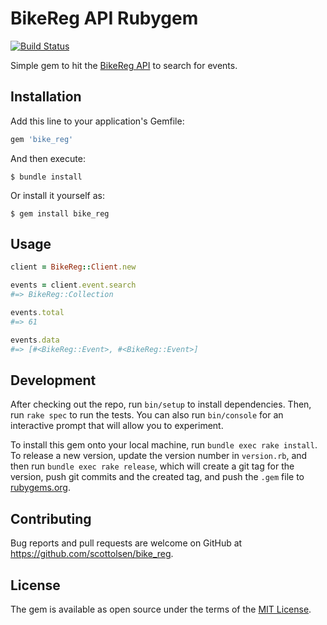 # BikeReg API Rubygem

[![Build Status](https://github.com/scottolsen/bike_reg/actions/workflows/Specs/badge.svg)](https://github.com/scottolsen/bike_reg/actions)

Simple gem to hit the [BikeReg
API](https://www.bikereg.com/api/EventSearchDoc.aspx) to search for events.

## Installation

Add this line to your application's Gemfile:

```ruby
gem 'bike_reg'
```

And then execute:

    $ bundle install

Or install it yourself as:

    $ gem install bike_reg

## Usage

```ruby
client = BikeReg::Client.new

events = client.event.search
#=> BikeReg::Collection

events.total
#=> 61

events.data
#=> [#<BikeReg::Event>, #<BikeReg::Event>]
````

## Development

After checking out the repo, run `bin/setup` to install dependencies. Then, run `rake spec` to run the tests. You can also run `bin/console` for an interactive prompt that will allow you to experiment.

To install this gem onto your local machine, run `bundle exec rake install`. To release a new version, update the version number in `version.rb`, and then run `bundle exec rake release`, which will create a git tag for the version, push git commits and the created tag, and push the `.gem` file to [rubygems.org](https://rubygems.org).

## Contributing

Bug reports and pull requests are welcome on GitHub at https://github.com/scottolsen/bike_reg.

## License

The gem is available as open source under the terms of the [MIT License](https://opensource.org/licenses/MIT).

